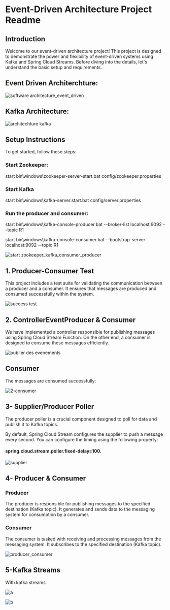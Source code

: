 # Event-Driven Architecture Project Readme
## Introduction

Welcome to our event-driven architecture project! This project is designed to demonstrate the power and flexibility of event-driven systems using Kafka and Spring Cloud Streams. Before diving into the details, let's understand the basic setup and requirements.

## Event Driven Architerchture:

![software architecture_event_driven](https://github.com/YasminaElhassani/Event-driven-architecture-Kafka/assets/103280152/d7c63ebf-38af-4fc0-aa59-0273daa87d8d)

## Kafka Architecture:

![architechture kafka](https://github.com/YasminaElhassani/Event-driven-architecture-Kafka/assets/103280152/a046d00e-8bb3-4060-a023-fa467a80ed8b)

## Setup Instructions
To get started, follow these steps:

### Start Zookeeper:

start bin\windows\zookeeper-server-start.bat config/zookeeper.properties

### Start Kafka

start bin\windows\kafka-server.start.bat config/server.properties

### Run the producer and consumer: 

start bin\windows\kafka-console-producer.bat --broker-list localhost:9092 --topic R1

start bin\windows\kafka-console-consumer.bat --bootstrap-server localhost:9092 --topic R1

![start zookeeper_kafka_consumer_producer](https://github.com/YasminaElhassani/Event-driven-architecture-Kafka/assets/103280152/482cd887-ce2d-4c73-abde-57af2756a384)

## 1. Producer-Consumer Test

This project includes a test suite for validating the communication between a producer and a consumer. It ensures that messages are produced and consumed successfully within the system.

![success test](https://github.com/YasminaElhassani/Event-driven-architecture-Kafka/assets/103280152/f223817f-2880-42f3-b1a3-9a70aacced89)


## 2. ControllerEventProducer & Consumer
   
We have implemented a controller responsible for publishing messages using Spring Cloud Stream Function. On the other end, a consumer is designed to consume these messages efficiently.

![publier des evenements](https://github.com/YasminaElhassani/Event-driven-architecture-Kafka/assets/103280152/e77e15a0-540f-4ea6-9085-4bbf8231c3d5)

## Consumer

The messages are consumed successfully:

![2-consumer](https://github.com/YasminaElhassani/Event-driven-architecture-Kafka/assets/103280152/584fd1cf-d4a7-48d3-9ac6-9aa8abfde85d)

## 3- Supplier/Producer Poller
 
The producer poller is a crucial component designed to poll for data and publish it to Kafka topics. 

By default, Spring Cloud Stream configures the supplier to push a message every second. You can configure the timing using the following property: 

#### spring.cloud.stream.poller.fixed-delay=100.


![supplier](https://github.com/YasminaElhassani/Event-driven-architecture-Kafka/assets/103280152/42edfa0f-0a29-4c1a-b0ae-4b17ebd81b74)

## 4- Producer & Consumer

### Producer
The producer is responsible for publishing messages to the specified destination (Kafka topic). It generates and sends data to the messaging system for consumption by a consumer.

### Consumer
The consumer is tasked with receiving and processing messages from the messaging system. It subscribes to the specified destination (Kafka topic).

![producer_consumer](https://github.com/YasminaElhassani/Event-driven-architecture-Kafka/assets/103280152/06ec2b86-33ab-4ba3-9fea-43854e2d6355)

## 5-Kafka Streams

With kafka streams

![a](https://github.com/YasminaElhassani/Event-driven-architecture-Kafka/assets/103280152/4307ed57-5ed4-4e96-8918-13006e526e04)


![b](https://github.com/YasminaElhassani/Event-driven-architecture-Kafka/assets/103280152/9a61a00e-f2cc-4ca6-a9d8-bb1ec6a986c5)







